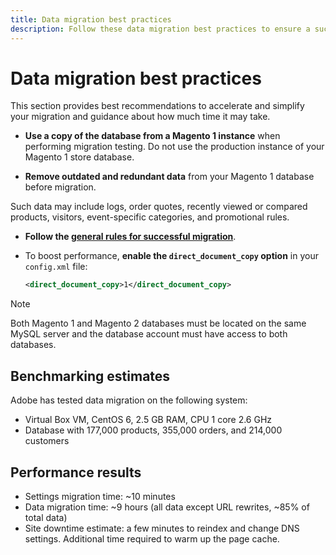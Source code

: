 ```yaml
---
title: Data migration best practices
description: Follow these data migration best practices to ensure a successful upgrade from Magento 1 to Magento 2.
---
```


# Data migration best practices

This section provides best recommendations to accelerate and simplify your migration and guidance about how much time it may take.

*  **Use a copy of the database from a Magento 1 instance** when performing migration testing. Do not use the production instance of your Magento 1 store database.

*  **Remove outdated and redundant data** from your Magento 1 database before migration.

  Such data may include logs, order quotes, recently viewed or compared products, visitors, event-specific categories, and promotional rules.

*  **Follow the [general rules for successful migration](migrate-data/overview.md#migration-overview)**.

*  To boost performance, **enable the `direct_document_copy` option** in your `config.xml` file:

   ```xml
   <direct_document_copy>1</direct_document_copy>
   ```

>[!NOTE]
>
>Both Magento 1 and Magento 2 databases must be located on the same MySQL server and the database account must have access to both databases.

## Benchmarking estimates

Adobe has tested data migration on the following system:

*  Virtual Box VM, CentOS 6, 2.5 GB RAM, CPU 1 core 2.6 GHz
*  Database with 177,000 products, 355,000 orders, and 214,000 customers

## Performance results

*  Settings migration time: ~10 minutes
*  Data migration time: ~9 hours (all data except URL rewrites, ~85% of total data)
*  Site downtime estimate: a few minutes to reindex and change DNS settings. Additional time required to warm up the page cache.
